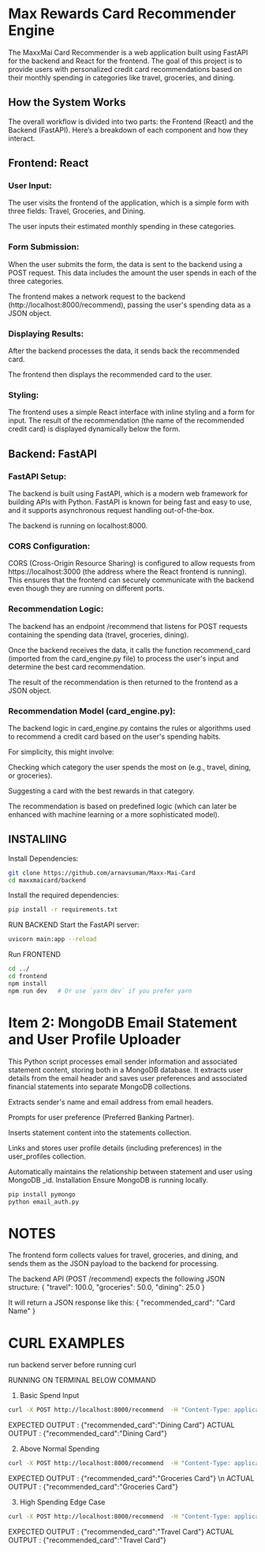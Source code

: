 #  Max Rewards Card Recommender Engine

The MaxxMai Card Recommender is a web application built using FastAPI for the backend and React for the frontend. The goal of this project is to provide users with personalized credit card recommendations based on their monthly spending in categories like travel, groceries, and dining.

## How the System Works

The overall workflow is divided into two parts: the Frontend (React) and the Backend (FastAPI). Here’s a breakdown of each component and how they interact.

## Frontend: React

### User Input:

The user visits the frontend of the application, which is a simple form with three fields: Travel, Groceries, and Dining.

The user inputs their estimated monthly spending in these categories.

### Form Submission:

When the user submits the form, the data is sent to the backend using a POST request. This data includes the amount the user spends in each of the three categories.

The frontend makes a network request to the backend (http://localhost:8000/recommend), passing the user's spending data as a JSON object.

### Displaying Results:

After the backend processes the data, it sends back the recommended card.

The frontend then displays the recommended card to the user.

### Styling:

The frontend uses a simple React interface with inline styling and a form for input. The result of the recommendation (the name of the recommended credit card) is displayed dynamically below the form.

## Backend: FastAPI
### FastAPI Setup:

The backend is built using FastAPI, which is a modern web framework for building APIs with Python. FastAPI is known for being fast and easy to use, and it supports asynchronous request handling out-of-the-box.

The backend is running on localhost:8000.

### CORS Configuration:

CORS (Cross-Origin Resource Sharing) is configured to allow requests from https://localhost:3000 (the address where the React frontend is running). This ensures that the frontend can securely communicate with the backend even though they are running on different ports.

### Recommendation Logic:

The backend has an endpoint /recommend that listens for POST requests containing the spending data (travel, groceries, dining).

Once the backend receives the data, it calls the function recommend_card (imported from the card_engine.py file) to process the user's input and determine the best card recommendation.

The result of the recommendation is then returned to the frontend as a JSON object.

### Recommendation Model (card_engine.py):

The backend logic in card_engine.py contains the rules or algorithms used to recommend a credit card based on the user's spending habits.

For simplicity, this might involve:

Checking which category the user spends the most on (e.g., travel, dining, or groceries).

Suggesting a card with the best rewards in that category.

The recommendation is based on predefined logic (which can later be enhanced with machine learning or a more sophisticated model).


## INSTALIING

Install Dependencies:

```bash
git clone https://github.com/arnavsuman/Maxx-Mai-Card
cd maxxmaicard/backend
```

Install the required dependencies:

```bash
pip install -r requirements.txt
```


RUN BACKEND
Start the FastAPI server:
```bash
uvicorn main:app --reload

```

Run FRONTEND
```bash
cd ../
cd frontend
npm install   
npm run dev   # Or use `yarn dev` if you prefer yarn
```

# Item 2: MongoDB Email Statement and User Profile Uploader

This Python script processes email sender information and associated statement content, storing both in a MongoDB database. It extracts user details from the email header and saves user preferences and associated financial statements into separate MongoDB collections.

Extracts sender's name and email address from email headers.

Prompts for user preference (Preferred Banking Partner).

Inserts statement content into the statements collection.

Links and stores user profile details (including preferences) in the user_profiles collection.

Automatically maintains the relationship between statement and user using MongoDB _id.
Installation
Ensure MongoDB is running locally.
```bash
pip install pymongo
python email_auth.py
```

# NOTES

The frontend form collects values for travel, groceries, and dining, and sends them as the JSON payload to the backend for processing.

The backend API (POST /recommend) expects the following JSON structure:
{
  "travel": 100.0,
  "groceries": 50.0,
  "dining": 25.0
}

It will return a JSON response like this:
{
  "recommended_card": "Card Name"
}



# CURL EXAMPLES
run backend server before running curl

 RUNNING ON TERMINAL BELOW COMMAND

1.   Basic Spend Input
```bash
curl -X POST http://localhost:8000/recommend  -H "Content-Type: application/json"  -d "{\"travel\": 100.0, \"groceries\": 50.0, \"dining\": 25.0}"
```
EXPECTED OUTPUT : {"recommended_card":"Dining Card"}
ACTUAL OUTPUT : {"recommended_card":"Dining Card"}

2. Above Normal Spending
```bash
curl -X POST http://localhost:8000/recommend  -H "Content-Type: application/json"  -d "{\"travel\": 100.0, \"groceries\": 500.0, \"dining\": 2005.0}"
```
EXPECTED OUTPUT : {"recommended_card":"Groceries Card"} \n
ACTUAL OUTPUT : {"recommended_card":"Groceries Card"}

3. High Spending Edge Case
```bash
curl -X POST http://localhost:8000/recommend  -H "Content-Type: application/json"  -d "{\"travel\": 10000, \"groceries\": 20000, \"dining\": 150000}"
```
EXPECTED OUTPUT : {"recommended_card":"Travel Card"}
ACTUAL OUTPUT : {"recommended_card":"Travel Card"}
